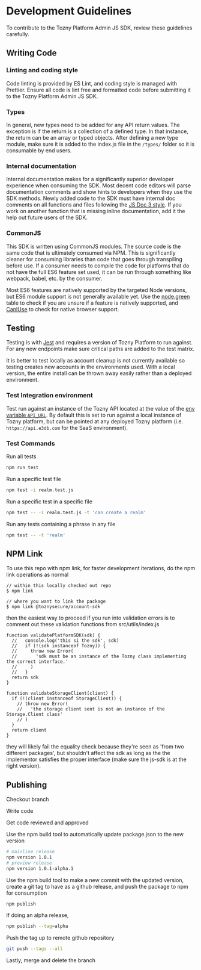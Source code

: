 # Development Guidelines

To contribute to the Tozny Platform Admin JS SDK, review these guidelines carefully.

## Writing Code

### Linting and coding style

Code linting is provided by ES Lint, and coding style is managed with Prettier. Ensure all code is lint free and formatted code before submitting it to the Tozny Platform Admin JS SDK.

### Types

In general, new types need to be added for any API return values. The exception is if the return is a collection of a defined type. In that instance, the return can be an array or typed objects. After defining a new type module, make sure it is added to the index.js file in the `/types/` folder so it is consumable by end users.

### Internal documentation

Internal documentation makes for a significantly superior developer experience when consuming the SDK. Most decent code editors will parse documentation comments and show hints to developers when they use the SDK methods. Newly added code to the SDK must have internal doc comments on all functions and files following the [JS Doc 3 style](https://devdocs.io/jsdoc/). If you work on another function that is missing inline documentation, add it the help out future users of the SDK.

### CommonJS

This SDK is written using CommonJS modules. The source code is the same code that is ultimately consumed via NPM. This is significantly cleaner for consuming libraries than code that goes through transpiling before use. If a consumer needs to compile the code for platforms that do not have the full ES6 feature set used, it can be run through something like webpack, babel, etc. by the consumer.

Most ES6 features are natively supported by the targeted Node versions, but ES6 module support is not generally available yet. Use the [node.green](https://node.green/) table to check if you are unsure if a feature is natively supported, and [CanIUse](https://caniuse.com/) to check for native browser support.

## Testing

Testing is with [Jest](https://jestjs.io/) and requires a version of Tozny Platform to run against. For any new endpoints make sure critical paths are added to the test matrix.

It is better to test locally as account cleanup is not currently available so testing creates new accounts in the environments used. With a local version, the entire install can be thrown away easily rather than a deployed environment.

### Test Integration environment

Test run against an instance of the Tozny API located at the value of the [env variable `API_URL`](./.env). By default this is set to run against a local instance of Tozny platform, but can be pointed at any deployed Tozny platform (i.e. `https://api.e3db.com` for the SaaS environment).

### Test Commands

Run all tests

```bash
npm run test
```

Run a specific test file

```bash
npm test -i realm.test.js
```

Run a specific test in a specific file

```bash
npm test -- -i realm.test.js -t 'can create a realm'
```

Run any tests containing a phrase in any file

```bash
npm test -- -t 'realm'
```

## NPM Link

To use this repo with npm link, for faster development iterations, do the npm link operations as normal

```
// within this locally checked out repo
$ npm link

// where you want to link the package
$ npm link @toznysecure/account-sdk
```

then the easiest way to proceed if you run into validation errors is to comment out these validation functions from src/utils/index.js

```
function validatePlatformSDK(sdk) {
  //   console.log('this si the sdk', sdk)
  //   if (!(sdk instanceof Tozny)) {
  //     throw new Error(
  //       'sdk must be an instance of the Tozny class implementing the correct interface.'
  //     )
  //   }
  return sdk
}

function validateStorageClient(client) {
  if (!(client instanceof StorageClient)) {
    // throw new Error(
    //   'the storage client sent is not an instance of the Storage.Client class'
    // )
  }
  return client
}
```

they will likely fail the equality check because they're seen as 'from two different packages', but shouldn't affect the sdk as long as the the implementor satisfies the proper interface (make sure the js-sdk is at the right version).

## Publishing

Checkout branch

Write code

Get code reviewed and approved

Use the npm build tool to automatically update package.json to the new version

```bash
# mainline release
npm version 1.0.1
# preview release
npm version 1.0.1-alpha.1
```

Use the npm build tool to make a new commit with the updated version, create a git tag to have as a github release, and push the package to npm for consumption

```bash
npm publish
```

If doing an alpha release,

```bash
npm publish --tag=alpha
```

Push the tag up to remote github repository

```bash
git push --tags --all
```

Lastly, merge and delete the branch
